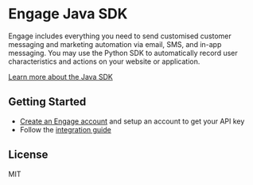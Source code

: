 # Engage Java SDK

Engage includes everything you need to send customised customer messaging and marketing automation via email, SMS, and in-app messaging. You may use the Python SDK to automatically record user characteristics and actions on your website or application.

[Learn more about the Java SDK](https://docs.engage.so/en-us/a/639487b9b5cee9a06651771e-java)

## Getting Started

- [Create an Engage account](https://engage.so/) and setup an account to get your API key
- Follow the [integration guide](https://docs.engage.so/en-us/a/639487b9b5cee9a06651771e-java)

## License

MIT